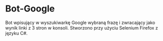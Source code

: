 # Bot-Google
Bot wpisujący w wyszukiwarkę Google wybraną frazę i zwracający jako wynik linki z 3 stron w konsoli.
Stworzono przy użyciu Selenium Firefox z języku C#.
